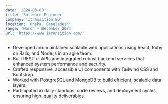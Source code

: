 ```yaml
---
date: '2024-03-03'
title: 'Software Engineer'
company: 'Itransition BD'
location: 'Dhaka, Bangladesh'
range: 'March – December 2024'
url: 'https://www.itransition.com/'
---
```


- Developed and maintained scalable web applications using React, Ruby on Rails, and Node.js in an agile team.
- Built RESTful APIs and integrated robust backend services that enhanced system performance and security.
- Crafted responsive, accessible UI components with Tailwind CSS and Bootstrap.
- Worked with PostgreSQL and MongoDB to build efficient, scalable data layers.
- Participated in daily standups, code reviews, and deployment cycles, ensuring high-quality deliverables.
